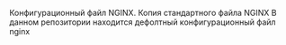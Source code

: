 Конфигурационный файл NGINX. Копия стандартного файла NGINX В данном репозитории находится дефолтный конфигурационный файл nginx
